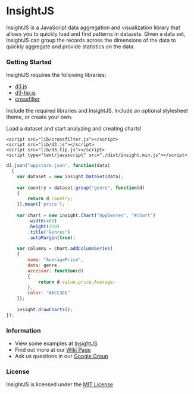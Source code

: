 InsightJS
=======

InsightJS is a JavaScript data aggregation and visualization library that allows you to quickly load and find patterns in datasets.  Given a data set, InsightJS can group the records across the dimensions of the data to quickly aggregate and provide statistics on the data.

### Getting Started

InsightJS requires the following libraries:
- [d3.js](https://github.com/mbostock/d3)
- [d3-tip.js](https://github.com/Caged/d3-tip)
- [crossfilter](https://github.com/square/crossfilter/)

Include the required libraries and InsightJS. Include an optional stylesheet theme, or create your own.

Load a dataset and start analyzing and creating charts!

```
<script src="lib/crossfilter.js"></script>
<script src="lib/d3.js"></script>
<script src="lib/d3.tip.js"></script>
<script type="text/javascript" src="./dist/insight.min.js"></script>
```

```javascript
d3.json("appstore.json", function(data)
  {
    var dataset = new insight.DataSet(data);
    
    var country = dataset.group("genre", function(d)
    {
        return d.Country;
    }).mean(['price'];
    
    var chart = new insight.Chart("AppGenres", "#chart")
        .width(400)
        .height(350)
        .title("Genres")
        .autoMargin(true);
        
    var columns = chart.addColumnSeries(
    {
        name: "AveragePrice",
        data: genre,
        accessor: function(d)
        {
            return d.value.price.Average;
        },
        color: "#ACC3EE"
    });
    
    insight.drawCharts();
});

```
### Information

- View some examples at [InsightJS](http://scottlogic.github.io/insight/)
- Find out more at our [Wiki Page](https://github.com/ScottLogic/insight/wiki)
- Ask us questions in our [Google Group](https://groups.google.com/forum/#!forum/insightjs/)

### License
InsightJS is licensed under the [MIT License](http://opensource.org/licenses/MIT)
